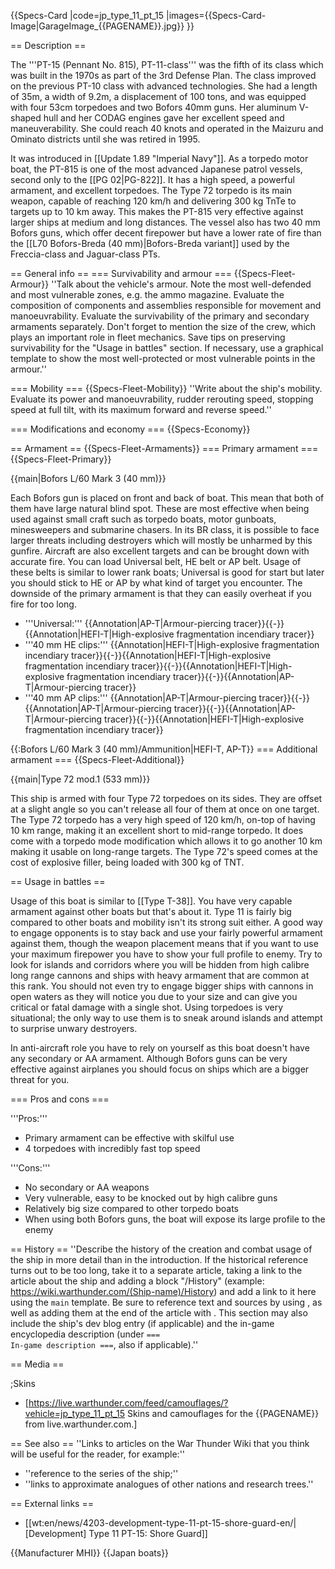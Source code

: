 {{Specs-Card
|code=jp_type_11_pt_15
|images={{Specs-Card-Image|GarageImage_{{PAGENAME}}.jpg}}
}}

== Description ==
<!-- ''In the first part of the description, cover the history of the ship's creation and military application. In the second part, tell the reader about using this ship in the game. Add a screenshot: if a beginner player has a hard time remembering vehicles by name, a picture will help them identify the ship in question.'' -->
The '''PT-15 (Pennant No. 815), PT-11-class''' was the fifth of its class which was built in the 1970s as part of the 3rd Defense Plan. The class improved on the previous PT-10 class with advanced technologies. She had a length of 35m, a width of 9.2m, a displacement of 100 tons, and was equipped with four 53cm torpedoes and two Bofors 40mm guns. Her aluminum V-shaped hull and her CODAG engines gave her excellent speed and maneuverability. She could reach 40 knots and operated in the Maizuru and Ominato districts until she was retired in 1995.

It was introduced in [[Update 1.89 "Imperial Navy"]]. As a torpedo motor boat, the PT-815 is one of the most advanced Japanese patrol vessels, second only to the [[PG 02|PG-822]]. It has a high speed, a powerful armament, and excellent torpedoes. The Type 72 torpedo is its main weapon, capable of reaching 120 km/h and delivering 300 kg TnTe to targets up to 10 km away. This makes the PT-815 very effective against larger ships at medium and long distances. The vessel also has two 40 mm Bofors guns, which offer decent firepower but have a lower rate of fire than the [[L70 Bofors-Breda (40 mm)|Bofors-Breda variant]] used by the Freccia-class and Jaguar-class PTs.

== General info ==
=== Survivability and armour ===
{{Specs-Fleet-Armour}}
''Talk about the vehicle's armour. Note the most well-defended and most vulnerable zones, e.g. the ammo magazine. Evaluate the composition of components and assemblies responsible for movement and manoeuvrability. Evaluate the survivability of the primary and secondary armaments separately. Don't forget to mention the size of the crew, which plays an important role in fleet mechanics. Save tips on preserving survivability for the "Usage in battles" section. If necessary, use a graphical template to show the most well-protected or most vulnerable points in the armour.''

=== Mobility ===
{{Specs-Fleet-Mobility}}
''Write about the ship's mobility. Evaluate its power and manoeuvrability, rudder rerouting speed, stopping speed at full tilt, with its maximum forward and reverse speed.''

=== Modifications and economy ===
{{Specs-Economy}}

== Armament ==
{{Specs-Fleet-Armaments}}
=== Primary armament ===
{{Specs-Fleet-Primary}}
<!-- ''Provide information about the characteristics of the primary armament. Evaluate their efficacy in battle based on their reload speed, ballistics and the capacity of their shells. Add a link to the main article about the weapon: <code><nowiki>{{main|Weapon name (calibre)}}</nowiki></code>. Broadly describe the ammunition available for the primary armament, and provide recommendations on how to use it and which ammunition to choose.'' -->
{{main|Bofors L/60 Mark 3 (40 mm)}}

Each Bofors gun is placed on front and back of boat. This mean that both of them have large natural blind spot. These are most effective when being used against small craft such as torpedo boats, motor gunboats, minesweepers and submarine chasers. In its BR class, it is possible to face larger threats including destroyers which will mostly be unharmed by this gunfire. Aircraft are also excellent targets and can be brought down with accurate fire. You can load Universal belt, HE belt or AP belt. Usage of these belts is similar to lower rank boats; Universal is good for start but later you should stick to HE or AP by what kind of target you encounter. The downside of the primary armament is that they can easily overheat if you fire for too long.

* '''Universal:''' {{Annotation|AP-T|Armour-piercing tracer}}{{-}}{{Annotation|HEFI-T|High-explosive fragmentation incendiary tracer}}
* '''40 mm HE clips:''' {{Annotation|HEFI-T|High-explosive fragmentation incendiary tracer}}{{-}}{{Annotation|HEFI-T|High-explosive fragmentation incendiary tracer}}{{-}}{{Annotation|HEFI-T|High-explosive fragmentation incendiary tracer}}{{-}}{{Annotation|AP-T|Armour-piercing tracer}}
* '''40 mm AP clips:''' {{Annotation|AP-T|Armour-piercing tracer}}{{-}}{{Annotation|AP-T|Armour-piercing tracer}}{{-}}{{Annotation|AP-T|Armour-piercing tracer}}{{-}}{{Annotation|HEFI-T|High-explosive fragmentation incendiary tracer}}

{{:Bofors L/60 Mark 3 (40 mm)/Ammunition|HEFI-T, AP-T}}
=== Additional armament ===
{{Specs-Fleet-Additional}}
<!-- ''Describe the available additional armaments of the ship: depth charges, mines, torpedoes. Talk about their positions, available ammunition and launch features such as dead zones of torpedoes. If there is no additional armament, remove this section.'' -->
{{main|Type 72 mod.1 (533 mm)}}

This ship is armed with four Type 72 torpedoes on its sides. They are offset at a slight angle so you can't release all four of them at once on one target. The Type 72 torpedo has a very high speed of 120 km/h, on-top of having 10 km range, making it an excellent short to mid-range torpedo. It does come with a torpedo mode modification which allows it to go another 10 km making it usable on long-range targets. The Type 72's speed comes at the cost of explosive filler, being loaded with 300 kg of TNT.

== Usage in battles ==
<!-- ''Describe the technique of using this ship, the characteristics of her use in a team and tips on strategy. Abstain from writing an entire guide – don't try to provide a single point of view, but give the reader food for thought. Talk about the most dangerous opponents for this vehicle and provide recommendations on fighting them. If necessary, note the specifics of playing with this vehicle in various modes (AB, RB, SB).'' -->
Usage of this boat is similar to [[Type T-38]]. You have very capable armament against other boats but that's about it. Type 11 is fairly big compared to other boats and mobility isn't its strong suit either. A good way to engage opponents is to stay back and use your fairly powerful armament against them, though the weapon placement means that if you want to use your maximum firepower you have to show your full profile to enemy. Try to look for islands and corridors where you will be hidden from high calibre long range cannons and ships with heavy armament that are common at this rank. You should not even try to engage bigger ships with cannons in open waters as they will notice you due to your size and can give you critical or fatal damage with a single shot. Using torpedoes is very situational; the only way to use them is to sneak around islands and attempt to surprise unwary destroyers.

In anti-aircraft role you have to rely on yourself as this boat doesn't have any secondary or AA armament. Although Bofors guns can be very effective against airplanes you should focus on ships which are a bigger threat for you.

=== Pros and cons ===
<!-- ''Summarise and briefly evaluate the vehicle in terms of its characteristics and combat effectiveness. Mark its pros and cons in the bulleted list. Try not to use more than 6 points for each of the characteristics. Avoid using categorical definitions such as "bad", "good" and the like - use substitutions with softer forms such as "inadequate" and "effective".'' -->

'''Pros:'''
* Primary armament can be effective with skilful use
* 4 torpedoes with incredibly fast top speed

'''Cons:'''
* No secondary or AA weapons
* Very vulnerable, easy to be knocked out by high calibre guns
* Relatively big size compared to other torpedo boats
* When using both Bofors guns, the boat will expose its large profile to the enemy

== History ==
''Describe the history of the creation and combat usage of the ship in more detail than in the introduction. If the historical reference turns out to be too long, take it to a separate article, taking a link to the article about the ship and adding a block "/History" (example: <nowiki>https://wiki.warthunder.com/(Ship-name)/History</nowiki>) and add a link to it here using the <code>main</code> template. Be sure to reference text and sources by using <code><nowiki><ref></ref></nowiki></code>, as well as adding them at the end of the article with <code><nowiki><references /></nowiki></code>. This section may also include the ship's dev blog entry (if applicable) and the in-game encyclopedia description (under <code><nowiki>=== In-game description ===</nowiki></code>, also if applicable).''

== Media ==
<!-- ''Excellent additions to the article would be video guides, screenshots from the game, and photos.'' -->

;Skins
* [https://live.warthunder.com/feed/camouflages/?vehicle=jp_type_11_pt_15 Skins and camouflages for the {{PAGENAME}} from live.warthunder.com.]

== See also ==
''Links to articles on the War Thunder Wiki that you think will be useful for the reader, for example:''
* ''reference to the series of the ship;''
* ''links to approximate analogues of other nations and research trees.''

== External links ==
<!-- ''Paste links to sources and external resources, such as:''
* ''topic on the official game forum;''
* ''other literature.'' -->

* [[wt:en/news/4203-development-type-11-pt-15-shore-guard-en/|[Development] Type 11 PT-15: Shore Guard]]

{{Manufacturer MHI}}
{{Japan boats}}